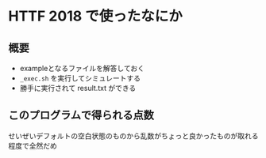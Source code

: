 # HTTF 2018 で使ったなにか
## 概要

* exampleとなるファイルを解答しておく
* `_exec.sh` を実行してシミュレートする
* 勝手に実行されて result.txt ができる

## このプログラムで得られる点数

せいぜいデフォルトの空白状態のものから乱数がちょっと良かったものが取れる程度で全然だめ
